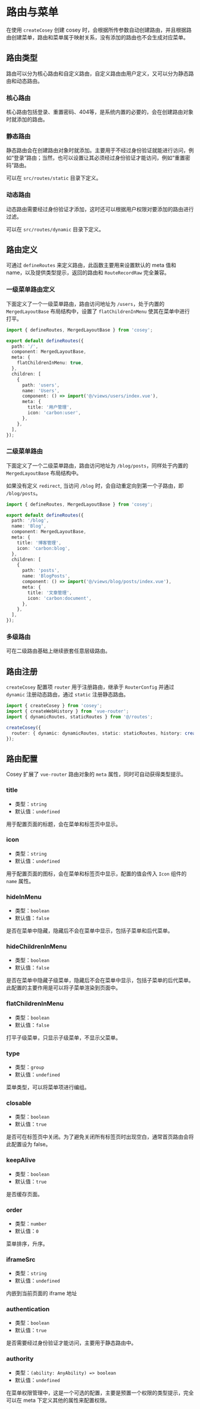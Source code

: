 # 路由与菜单

在使用 `createCosey` 创建 cosey 时，会根据所传参数自动创建路由，并且根据路由创建菜单，路由和菜单属于映射关系，没有添加的路由也不会生成对应菜单。

## 路由类型

路由可以分为核心路由和自定义路由，自定义路由由用户定义，又可以分为静态路由和动态路由。

### 核心路由

核心路由包括登录、重置密码、404等，是系统内置的必要的，会在创建路由对象时就添加的路由。

### 静态路由

静态路由会在创建路由对象时就添加。主要用于不经过身份验证就能进行访问，例如“登录”路由；当然，也可以设置让其必须经过身份验证才能访问，例如“重置密码”路由。

可以在 `src/routes/static` 目录下定义。

### 动态路由

动态路由需要经过身份验证才添加，这时还可以根据用户权限对要添加的路由进行过滤。

可以在 `src/routes/dynamic` 目录下定义。

## 路由定义

可通过 `defineRoutes` 来定义路由，此函数主要用来设置默认的 meta 值和 name，以及提供类型提示，返回的路由和 `RouteRecordRaw` 完全兼容。

### 一级菜单路由定义

下面定义了一个一级菜单路由，路由访问地址为 `/users`，处于内置的 `MergedLayoutBase` 布局结构中，设置了 `flatChildrenInMenu` 使其在菜单中进行打平。

```ts
import { defineRoutes, MergedLayoutBase } from 'cosey';

export default defineRoutes({
  path: '/',
  component: MergedLayoutBase,
  meta: {
    flatChildrenInMenu: true,
  },
  children: [
    {
      path: 'users',
      name: 'Users',
      component: () => import('@/views/users/index.vue'),
      meta: {
        title: '用户管理',
        icon: 'carbon:user',
      },
    },
  ],
});
```

### 二级菜单路由

下面定义了一个二级菜单路由，路由访问地址为 `/blog/posts`，同样处于内置的 `MergedLayoutBase` 布局结构中。

如果没有定义 `redirect`, 当访问 `/blog` 时，会自动重定向到第一个子路由，即 `/blog/posts`。

```ts
import { defineRoutes, MergedLayoutBase } from 'cosey';

export default defineRoutes({
  path: '/blog',
  name: 'Blog',
  component: MergedLayoutBase,
  meta: {
    title: '博客管理',
    icon: 'carbon:blog',
  },
  children: [
    {
      path: 'posts',
      name: 'BlogPosts',
      component: () => import('@/views/blog/posts/index.vue'),
      meta: {
        title: '文章管理',
        icon: 'carbon:document',
      },
    },
  ],
});
```

### 多级路由

可在二级路由基础上继续嵌套任意层级路由。

## 路由注册

`createCosey` 配置项 `router` 用于注册路由，继承于 `RouterConfig` 并通过 `dynamic` 注册动态路由，通过 `static` 注册静态路由。

```ts
import { createCosey } from 'cosey';
import { createWebHistory } from 'vue-router';
import { dynamicRoutes, staticRoutes } from '@/routes';

createCosey({
  router: { dynamic: dynamicRoutes, static: staticRoutes, history: createWebHistory() },
});
```

## 路由配置

Cosey 扩展了 `vue-router` 路由对象的 `meta` 属性，同时可自动获得类型提示。

### title

- 类型：`string`
- 默认值：`undefined`

用于配置页面的标题，会在菜单和标签页中显示。

### icon

- 类型：`string`
- 默认值：`undefined`

用于配置页面的图标，会在菜单和标签页中显示，配置的值会传入 `Icon` 组件的 `name` 属性。

### hideInMenu

- 类型：`boolean`
- 默认值：`false`

是否在菜单中隐藏，隐藏后不会在菜单中显示，包括子菜单和后代菜单。

### hideChildrenInMenu

- 类型：`boolean`
- 默认值：`false`

是否在菜单中隐藏子级菜单，隐藏后不会在菜单中显示，包括子菜单的后代菜单。此配置的主要作用是可以将子菜单渲染到页面中。

### flatChildrenInMenu

- 类型：`boolean`
- 默认值：`false`

打平子级菜单，只显示子级菜单，不显示父菜单。

### type

- 类型：`group`
- 默认值：`undefined`

菜单类型，可以将菜单项进行编组。

### closable

- 类型：`boolean`
- 默认值：`true`

是否可在标签页中关闭。为了避免关闭所有标签页时出现空白，通常首页路由会将此配置设为 false。

### keepAlive

- 类型：`boolean`
- 默认值：`true`

是否缓存页面。

### order

- 类型：`number`
- 默认值：`0`

菜单排序，升序。

### iframeSrc

- 类型：`string`
- 默认值：`undefined`

内嵌到当前页面的 iframe 地址

### authentication

- 类型：`boolean`
- 默认值：`true`

是否需要经过身份验证才能访问，主要用于静态路由中。

### authority

- 类型：`(ability: AnyAbility) => boolean`
- 默认值：`undefined`

在菜单权限管理中，这是一个可选的配置，主要是预置一个权限的类型提示，完全可以在 meta 下定义其他的属性来配置权限。
